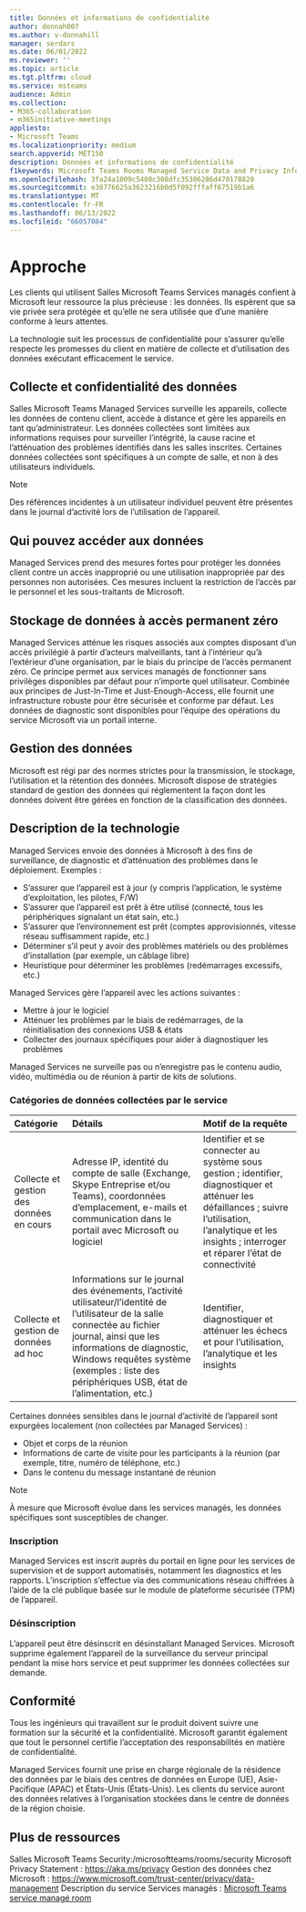 ```yaml
---
title: Données et informations de confidentialité
author: donnah007
ms.author: v-donnahill
manager: serdars
ms.date: 06/01/2022
ms.reviewer: ''
ms.topic: article
ms.tgt.pltfrm: cloud
ms.service: msteams
audience: Admin
ms.collection:
- M365-collaboration
- m365initiative-meetings
appliesto:
- Microsoft Teams
ms.localizationpriority: medium
search.appverid: MET150
description: Données et informations de confidentialité
f1keywords: Microsoft Teams Rooms Managed Service Data and Privacy Information
ms.openlocfilehash: 3fa24a1009c5480c308dfc35306286d470178820
ms.sourcegitcommit: e38776625a3623216b0d5f092fffaff67519b1a6
ms.translationtype: MT
ms.contentlocale: fr-FR
ms.lasthandoff: 06/13/2022
ms.locfileid: "66057084"
---
```

# <a name="approach"></a>Approche

Les clients qui utilisent Salles Microsoft Teams Services managés confient à Microsoft leur ressource la plus précieuse : les données. Ils espèrent que sa vie privée sera protégée et qu’elle ne sera utilisée que d’une manière conforme à leurs attentes.

La technologie suit les processus de confidentialité pour s’assurer qu’elle respecte les promesses du client en matière de collecte et d’utilisation des données exécutant efficacement le service.
## <a name="data-collection-and-privacy"></a>Collecte et confidentialité des données

 Salles Microsoft Teams Managed Services surveille les appareils, collecte les données de contenu client, accède à distance et gère les appareils en tant qu’administrateur. Les données collectées sont limitées aux informations requises pour surveiller l’intégrité, la cause racine et l’atténuation des problèmes identifiés dans les salles inscrites. Certaines données collectées sont spécifiques à un compte de salle, et non à des utilisateurs individuels.

> [!Note]
> Des références incidentes à un utilisateur individuel peuvent être présentes dans le journal d’activité lors de l’utilisation de l’appareil.

## <a name="who-can-access-data"></a>Qui pouvez accéder aux données

Managed Services prend des mesures fortes pour protéger les données client contre un accès inapproprié ou une utilisation inappropriée par des personnes non autorisées. Ces mesures incluent la restriction de l’accès par le personnel et les sous-traitants de Microsoft.

## <a name="zero-standing-access-data-storage"></a>Stockage de données à accès permanent zéro

Managed Services atténue les risques associés aux comptes disposant d’un accès privilégié à partir d’acteurs malveillants, tant à l’intérieur qu’à l’extérieur d’une organisation, par le biais du principe de l’accès permanent zéro. Ce principe permet aux services managés de fonctionner sans privilèges disponibles par défaut pour n’importe quel utilisateur. Combinée aux principes de Just-In-Time et Just-Enough-Access, elle fournit une infrastructure robuste pour être sécurisée et conforme par défaut. Les données de diagnostic sont disponibles pour l’équipe des opérations du service Microsoft via un portail interne.

## <a name="data-handling"></a>Gestion des données

Microsoft est régi par des normes strictes pour la transmission, le stockage, l’utilisation et la rétention des données. Microsoft dispose de stratégies standard de gestion des données qui réglementent la façon dont les données doivent être gérées en fonction de la classification des données.



## <a name="technology-description"></a>Description de la technologie

Managed Services envoie des données à Microsoft à des fins de surveillance, de diagnostic et d’atténuation des problèmes dans le déploiement. Exemples :

- S’assurer que l’appareil est à jour (y compris l’application, le système d’exploitation, les pilotes, F/W)
- S’assurer que l’appareil est prêt à être utilisé (connecté, tous les périphériques signalant un état sain, etc.)
- S’assurer que l’environnement est prêt (comptes approvisionnés, vitesse réseau suffisamment rapide, etc.)
- Déterminer s’il peut y avoir des problèmes matériels ou des problèmes d’installation (par exemple, un câblage libre)
- Heuristique pour déterminer les problèmes (redémarrages excessifs, etc.)

Managed Services gère l’appareil avec les actions suivantes :

- Mettre à jour le logiciel
- Atténuer les problèmes par le biais de redémarrages, de la réinitialisation des connexions USB & états
- Collecter des journaux spécifiques pour aider à diagnostiquer les problèmes

Managed Services ne surveille pas ou n’enregistre pas le contenu audio, vidéo, multimédia ou de réunion à partir de kits de solutions.

### <a name="service-collected-data-categories"></a>Catégories de données collectées par le service
 
|Catégorie|Détails|Motif de la requête|
| :- | :- | :- |
|Collecte et gestion des données en cours|Adresse IP, identité du compte de salle (Exchange, Skype Entreprise et/ou Teams), coordonnées d’emplacement, e-mails et communication dans le portail avec Microsoft ou logiciel|Identifier et se connecter au système sous gestion ; identifier, diagnostiquer et atténuer les défaillances ; suivre l’utilisation, l’analytique et les insights ; interroger et réparer l’état de connectivité|
|Collecte et gestion de données ad hoc|Informations sur le journal des événements, l’activité utilisateur/l’identité de l’utilisateur de la salle connectée au fichier journal, ainsi que les informations de diagnostic, Windows requêtes système (exemples : liste des périphériques USB, état de l’alimentation, etc.)|Identifier, diagnostiquer et atténuer les échecs et pour l’utilisation, l’analytique et les insights|

Certaines données sensibles dans le journal d’activité de l’appareil sont expurgées localement (non collectées par Managed Services) :

- Objet et corps de la réunion
- Informations de carte de visite pour les participants à la réunion (par exemple, titre, numéro de téléphone, etc.)
- Dans le contenu du message instantané de réunion

> [!NOTE]
> À mesure que Microsoft évolue dans les services managés, les données spécifiques sont susceptibles de changer.

### <a name="enrollment"></a>Inscription

Managed Services est inscrit auprès du portail en ligne pour les services de supervision et de support automatisés, notamment les diagnostics et les rapports. L’inscription s’effectue via des communications réseau chiffrées à l’aide de la clé publique basée sur le module de plateforme sécurisée (TPM) de l’appareil.

### <a name="unenrollment"></a>Désinscription

L’appareil peut être désinscrit en désinstallant Managed Services. Microsoft supprime également l’appareil de la surveillance du serveur principal pendant la mise hors service et peut supprimer les données collectées sur demande.
## <a name="compliance"></a>Conformité

Tous les ingénieurs qui travaillent sur le produit doivent suivre une formation sur la sécurité et la confidentialité. Microsoft garantit également que tout le personnel certifie l’acceptation des responsabilités en matière de confidentialité.

Managed Services fournit une prise en charge régionale de la résidence des données par le biais des centres de données en Europe (UE), Asie-Pacifique (APAC) et États-Unis (États-Unis). Les clients du service auront des données relatives à l’organisation stockées dans le centre de données de la région choisie.

## <a name="more-resources"></a>Plus de ressources

Salles Microsoft Teams Security:/microsoftteams/rooms/security Microsoft Privacy Statement : https://aka.ms/privacy Gestion des données chez Microsoft : https://www.microsoft.com/trust-center/privacy/data-management Description du service Services managés : [Microsoft Teams service managé room](microsoft-teams-rooms-premium.md)
